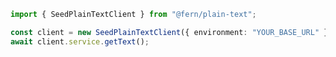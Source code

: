 ```typescript
import { SeedPlainTextClient } from "@fern/plain-text";

const client = new SeedPlainTextClient({ environment: "YOUR_BASE_URL" });
await client.service.getText();
 
```                        


